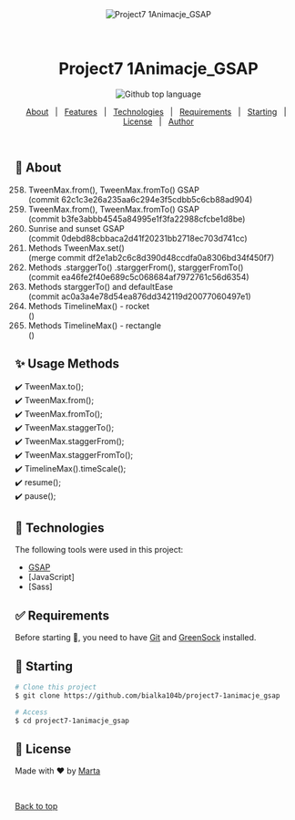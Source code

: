 <div align="center" id="top"> 
  <img src="./.github/app.gif" alt="Project7 1Animacje_GSAP" />

&#xa0;

  <!-- <a href="https://project71animacje_gsap.netlify.app">Demo</a> -->
</div>

<h1 align="center">Project7 1Animacje_GSAP</h1>

<p align="center">
  <img alt="Github top language" src="https://img.shields.io/github/languages/top/bialka104b/project7-1animacje_gsap?color=56BEB8">
</p>

<!-- Status -->

<!-- <h4 align="center">
	🚧  Project7 1Animacje_GSAP 🚀 Under construction...  🚧
</h4>

<hr> -->

<p align="center">
  <a href="#dart-about">About</a> &#xa0; | &#xa0; 
  <a href="#sparkles-features">Features</a> &#xa0; | &#xa0;
  <a href="#rocket-technologies">Technologies</a> &#xa0; | &#xa0;
  <a href="#white_check_mark-requirements">Requirements</a> &#xa0; | &#xa0;
  <a href="#checkered_flag-starting">Starting</a> &#xa0; | &#xa0;
  <a href="#memo-license">License</a> &#xa0; | &#xa0;
  <a href="https://github.com/bialka104b" target="_blank">Author</a>
</p>

<br>

## :dart: About

<ol start="258">
<li>TweenMax.from(), TweenMax.fromTo() GSAP<br>
<span>(commit 62c1c3e26a235aa6c294e3f5cdbb5c6cb88ad904)</span></li>
<li>TweenMax.from(), TweenMax.fromTo() GSAP<br>
<span>(commit b3fe3abbb4545a84995e1f3fa22988cfcbe1d8be)</span></li>
<li>Sunrise and sunset GSAP<br>
<span>(commit 0debd88cbbaca2d41f20231bb2718ec703d741cc)</span></li>
<li>Methods TweenMax.set()<br>
<span>(merge commit df2e1ab2c6c8d390d48ccdfa0a8306bd34f450f7)</span></li>
<li>Methods .starggerTo() .starggerFrom(), starggerFromTo()<br>
<span>(commit ea46fe2f40e689c5c068684af7972761c56d6354)</span></li>
<li>Methods starggerTo() and defaultEase<br>
<span>(commit ac0a3a4e78d54ea876dd342119d20077060497e1)</span></li>

<li>Methods TimelineMax() - rocket<br>
<span>()</span></li>
<li>Methods TimelineMax() - rectangle<br>
<span>()</span></li>
</ol>

## :sparkles: Usage Methods

:heavy_check_mark: TweenMax.to();\
:heavy_check_mark: TweenMax.from();\
:heavy_check_mark: TweenMax.fromTo();\
:heavy_check_mark: TweenMax.staggerTo();\
:heavy_check_mark: TweenMax.staggerFrom();\
:heavy_check_mark: TweenMax.staggerFromTo();\
:heavy_check_mark: TimelineMax().timeScale();\
:heavy_check_mark: resume();\
:heavy_check_mark: pause();

## :rocket: Technologies

The following tools were used in this project:

- [GSAP](https://greensock.com/)
- [JavaScript]
- [Sass]

## :white_check_mark: Requirements

Before starting :checkered_flag:, you need to have [Git](https://git-scm.com) and [GreenSock](https://greensock.com/) installed.

## :checkered_flag: Starting

```bash
# Clone this project
$ git clone https://github.com/bialka104b/project7-1animacje_gsap

# Access
$ cd project7-1animacje_gsap
```

## :memo: License

Made with :heart: by <a href="https://github.com/bialka104b" target="_blank">Marta</a>

&#xa0;

<a href="#top">Back to top</a>
